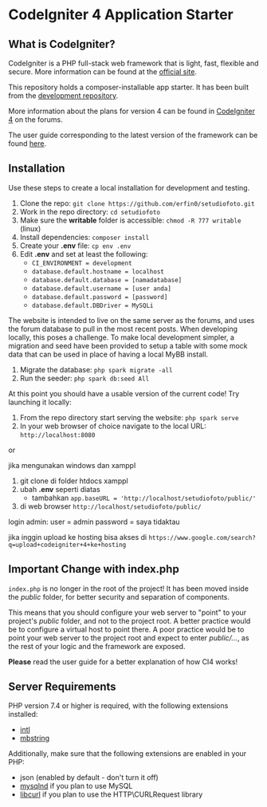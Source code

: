 # CodeIgniter 4 Application Starter

## What is CodeIgniter?

CodeIgniter is a PHP full-stack web framework that is light, fast, flexible and secure.
More information can be found at the [official site](https://codeigniter.com).

This repository holds a composer-installable app starter.
It has been built from the
[development repository](https://github.com/codeigniter4/CodeIgniter4).

More information about the plans for version 4 can be found in [CodeIgniter 4](https://forum.codeigniter.com/forumdisplay.php?fid=28) on the forums.

The user guide corresponding to the latest version of the framework can be found
[here](https://codeigniter4.github.io/userguide/).
## Installation

Use these steps to create a local installation for development and testing.


1. Clone the repo: `git clone https://github.com/erfin0/setudiofoto.git`
2. Work in the repo directory: `cd setudiofoto`
3. Make sure the **writable** folder is accessible: `chmod -R 777 writable` (linux)
4. Install dependencies: `composer install`
5. Create your **.env** file: `cp env .env`
6. Edit **.env** and set at least the following:
	* `CI_ENVIRONMENT = development`		
    * `database.default.hostname = localhost`
    * `database.default.database = [namadatabase]`
    * `database.default.username = [user anda]`
    * `database.default.password = [password] `
    * `database.default.DBDriver = MySQLi`

The website is intended to live on the same server as the forums, and uses the forum
database to pull in the most recent posts. When developing locally, this poses a challenge.
To make local development simpler, a migration and seed have been provided to setup a 
table with some mock data that can be used in place of having a local MyBB install.

1. Migrate the database: `php spark migrate -all`
2. Run the seeder: `php spark db:seed All`

At this point you should have a usable version of the current code! Try launching it locally:

1. From the repo directory start serving the website: `php spark serve`
2. In your web browser of choice navigate to the local URL: `http://localhost:8080`

or 

jika mengunakan windows dan xamppl 

1. git clone di folder htdocs xamppl
2. ubah **.env** seperti diatas 
   * tambahkan  `app.baseURL = 'http://localhost/setudiofoto/public/'`
3. di web browser `http://localhost/setudiofoto/public/`

login admin:
user = admin
password = saya tidaktau

jika inggin upload ke hosting bisa akses di `https://www.google.com/search?q=upload+codeigniter+4+ke+hosting`


## Important Change with index.php

`index.php` is no longer in the root of the project! It has been moved inside the *public* folder,
for better security and separation of components.

This means that you should configure your web server to "point" to your project's *public* folder, and
not to the project root. A better practice would be to configure a virtual host to point there. A poor practice would be to point your web server to the project root and expect to enter *public/...*, as the rest of your logic and the
framework are exposed.

**Please** read the user guide for a better explanation of how CI4 works!



## Server Requirements

PHP version 7.4 or higher is required, with the following extensions installed:

- [intl](http://php.net/manual/en/intl.requirements.php)
- [mbstring](http://php.net/manual/en/mbstring.installation.php)

Additionally, make sure that the following extensions are enabled in your PHP:

- json (enabled by default - don't turn it off)
- [mysqlnd](http://php.net/manual/en/mysqlnd.install.php) if you plan to use MySQL
- [libcurl](http://php.net/manual/en/curl.requirements.php) if you plan to use the HTTP\CURLRequest library
